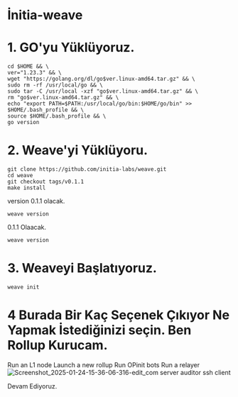 # İnitia-weave

# 1. GO'yu Yüklüyoruz.

```
cd $HOME && \
ver="1.23.3" && \
wget "https://golang.org/dl/go$ver.linux-amd64.tar.gz" && \
sudo rm -rf /usr/local/go && \
sudo tar -C /usr/local -xzf "go$ver.linux-amd64.tar.gz" && \
rm "go$ver.linux-amd64.tar.gz" && \
echo "export PATH=$PATH:/usr/local/go/bin:$HOME/go/bin" >> $HOME/.bash_profile && \
source $HOME/.bash_profile && \
go version
```

# 2. Weave'yi Yüklüyoru.

```
git clone https://github.com/initia-labs/weave.git
cd weave
git checkout tags/v0.1.1
make install
```

version 0.1.1 olacak.

```
weave version
```

0.1.1 Olaacak.
```
weave version
```

# 3. Weaveyi Başlatıyoruz.

```
weave init
```

# 4 Burada Bir Kaç Seçenek Çıkıyor Ne Yapmak İstediğinizi seçin. Ben Rollup Kurucam.
 Run an L1 node
  Launch a new rollup
  Run OPinit bots
  Run a relayer
![Screenshot_2025-01-24-15-36-06-316-edit_com server auditor ssh client](https://github.com/user-attachments/assets/01da2505-b03f-41c3-bbf5-6014152961af)

Devam Ediyoruz.
